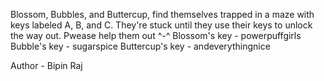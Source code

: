 Blossom, Bubbles, and Buttercup, find themselves trapped in a maze with keys labeled A, B, and C. They're stuck until they use their keys to unlock the way out. Pwease help them out ^-^ Blossom's key - powerpuffgirls
Bubble's key - sugarspice
Buttercup's key - andeverythingnice

Author - Bipin Raj
